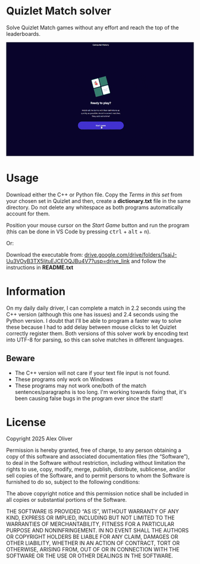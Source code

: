 # Quizlet Match solver

Solve Quizlet Match games without any effort and reach the top of the leaderboards.

![Alt Text](https://github.com/xelaoliver/quizlet-match-solver/blob/main/quizlet.gif)

# Usage

Download either the C++ or Python file. Copy the *Terms in this set* from your chosen set in Quizlet and then, create a **dictionary.txt** file in the same directory. Do not delete any whitespace as both programs automatically account for them.

Position your mouse cursor on the *Start Game* button and run the program (this can be done in VS Code by pressing <kbd>ctrl</kbd> + <kbd>alt</kbd> + <kbd>n</kbd>).

Or:

Download the executable from: [drive.google.com/drive/folders/1sajJ-Uu3VOyB3TX5IjtuEJCEOQJBu4V7?usp=drive_link](https://drive.google.com/drive/folders/1sajJ-Uu3VOyB3TX5IjtuEJCEOQJBu4V7?usp=drive_link) and follow the instructions in **README.txt**

# Information

On my daily daily driver, I can complete a match in 2.2 seconds using the C++ version (although this one has issues) and 2.4 seconds using the Python version. I doubt that I'll be able to program a faster way to solve these because I had to add delay between mouse clicks to let Quizlet correctly register them. Both versions of this solver work by encoding text into UTF-8 for parsing, so this can solve matches in different languages.

## Beware

- The C++ version will not care if your text file input is not found.
- These programs only work on Windows
- These programs may not work one/both of the match sentences/paragraphs is too long. I'm working towards fixing that, it's been causing false bugs in the program ever since the start!

# License

Copyright 2025 Alex Oliver

Permission is hereby granted, free of charge, to any person obtaining a copy of this software and associated documentation files (the “Software”), to deal in the Software without restriction, including without limitation the rights to use, copy, modify, merge, publish, distribute, sublicense, and/or sell copies of the Software, and to permit persons to whom the Software is furnished to do so, subject to the following conditions:

The above copyright notice and this permission notice shall be included in all copies or substantial portions of the Software.

THE SOFTWARE IS PROVIDED “AS IS”, WITHOUT WARRANTY OF ANY KIND, EXPRESS OR IMPLIED, INCLUDING BUT NOT LIMITED TO THE WARRANTIES OF MERCHANTABILITY, FITNESS FOR A PARTICULAR PURPOSE AND NONINFRINGEMENT. IN NO EVENT SHALL THE AUTHORS OR COPYRIGHT HOLDERS BE LIABLE FOR ANY CLAIM, DAMAGES OR OTHER LIABILITY, WHETHER IN AN ACTION OF CONTRACT, TORT OR OTHERWISE, ARISING FROM, OUT OF OR IN CONNECTION WITH THE SOFTWARE OR THE USE OR OTHER DEALINGS IN THE SOFTWARE.
